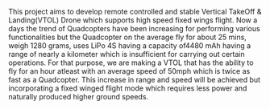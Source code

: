 This project aims to develop remote controlled and stable Vertical TakeOff & Landing(VTOL) Drone which supports high speed fixed wings flight. Now a days the trend of Quadcopters have been increasing for performing various functionalities but the Quadcopter on the average fly for about 25 mins, weigh 1280 grams, uses LiPo 4S having a capacity of4480 mAh having a range of nearly a kilometer which is insufficient for carrying out certain operations. For that purpose, we are making a VTOL that has the ability to fly for an hour atleast with an average speed of 50mph which is twice as fast as a Quadcopter. This increase in range and speed will be achieved but incorporating a fixed winged flight mode which requires less power and naturally produced higher ground speeds.
